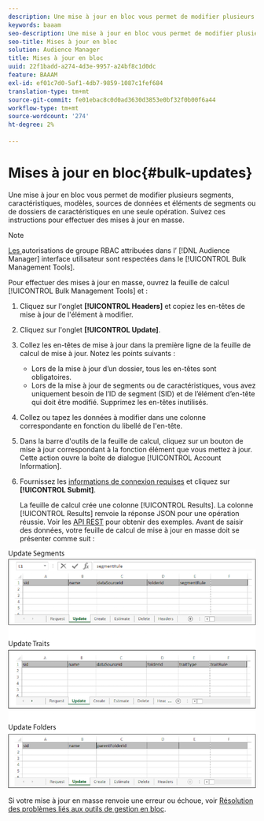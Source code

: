 ```yaml
---
description: Une mise à jour en bloc vous permet de modifier plusieurs segments, caractéristiques, modèles, sources de données et éléments de segments ou de dossiers de caractéristiques en une seule opération. Suivez ces instructions pour effectuer des mises à jour en masse.
keywords: baaam
seo-description: Une mise à jour en bloc vous permet de modifier plusieurs segments, caractéristiques, modèles, sources de données et éléments de segments ou de dossiers de caractéristiques en une seule opération. Suivez ces instructions pour effectuer des mises à jour en masse.
seo-title: Mises à jour en bloc
solution: Audience Manager
title: Mises à jour en bloc
uuid: 22f1badd-a274-4d3e-9957-a24bf8c1d0dc
feature: BAAAM
exl-id: ef01c7d0-5af1-4db7-9859-1087c1fef684
translation-type: tm+mt
source-git-commit: fe01ebac8c0d0ad3630d3853e0bf32f0b00f6a44
workflow-type: tm+mt
source-wordcount: '274'
ht-degree: 2%

---
```


# Mises à jour en bloc{#bulk-updates}

Une mise à jour en bloc vous permet de modifier plusieurs segments, caractéristiques, modèles, sources de données et éléments de segments ou de dossiers de caractéristiques en une seule opération. Suivez ces instructions pour effectuer des mises à jour en masse.

<!-- 

t_bulk_updates.xml

 -->

>[!NOTE]
>
>[Les ](../../features/administration/administration-overview.md) autorisations de groupe RBAC attribuées dans l’ [!DNL Audience Manager] interface utilisateur sont respectées dans le  [!UICONTROL Bulk Management Tools].

Pour effectuer des mises à jour en masse, ouvrez la feuille de calcul [!UICONTROL Bulk Management Tools] et :

1. Cliquez sur l&#39;onglet **[!UICONTROL Headers]** et copiez les en-têtes de mise à jour de l&#39;élément à modifier.
2. Cliquez sur l&#39;onglet **[!UICONTROL Update]**.
3. Collez les en-têtes de mise à jour dans la première ligne de la feuille de calcul de mise à jour. Notez les points suivants :

   * Lors de la mise à jour d’un dossier, tous les en-têtes sont obligatoires.
   * Lors de la mise à jour de segments ou de caractéristiques, vous avez uniquement besoin de l’ID de segment (SID) et de l’élément d’en-tête qui doit être modifié. Supprimez les en-têtes inutilisés.

4. Collez ou tapez les données à modifier dans une colonne correspondante en fonction du libellé de l&#39;en-tête.
5. Dans la barre d&#39;outils de la feuille de calcul, cliquez sur un bouton de mise à jour correspondant à la fonction        élément que vous mettez à jour.
Cette action ouvre la boîte de dialogue [!UICONTROL Account Information].

6. Fournissez les [informations de connexion requises](../../reference/bulk-management-tools/bulk-management-intro.md#auth-reqs) et cliquez sur **[!UICONTROL Submit]**.

   La feuille de calcul crée une colonne [!UICONTROL Results]. La colonne [!UICONTROL Results] renvoie la réponse JSON pour une opération réussie. Voir les [API REST](../../api/rest-api-main/rest-api-main.md) pour obtenir des exemples. Avant de saisir des données, votre feuille de calcul de mise à jour en masse doit se présenter comme suit :

![](assets/update.png)

Si votre mise à jour en masse renvoie une erreur ou échoue, voir [Résolution des problèmes liés aux outils de gestion en bloc](../../reference/bulk-management-tools/bulk-troubleshooting.md).
